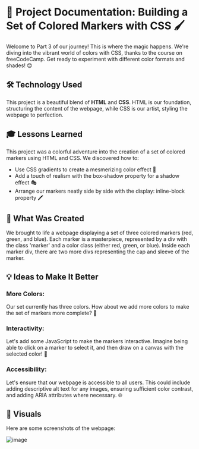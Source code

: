 # 🎨 Project Documentation: Building a Set of Colored Markers with CSS 🖌️

Welcome to Part 3 of our journey! This is where the magic happens. We're diving into the vibrant world of colors with CSS, thanks to the course on freeCodeCamp. Get ready to experiment with different color formats and shades! 😊

## 🛠️ Technology Used
This project is a beautiful blend of **HTML** and **CSS**. HTML is our foundation, structuring the content of the webpage, while CSS is our artist, styling the webpage to perfection.

## 🎓 Lessons Learned
This project was a colorful adventure into the creation of a set of colored markers using HTML and CSS. We discovered how to:
- Use CSS gradients to create a mesmerizing color effect 🌈
- Add a touch of realism with the box-shadow property for a shadow effect 🎭
- Arrange our markers neatly side by side with the display: inline-block property 🖍️

## 🎨 What Was Created
We brought to life a webpage displaying a set of three colored markers (red, green, and blue). Each marker is a masterpiece, represented by a div with the class 'marker' and a color class (either red, green, or blue). Inside each marker div, there are two more divs representing the cap and sleeve of the marker.

## 💡 Ideas to Make It Better
### More Colors:
Our set currently has three colors. How about we add more colors to make the set of markers more complete? 🌈
### Interactivity:
Let's add some JavaScript to make the markers interactive. Imagine being able to click on a marker to select it, and then draw on a canvas with the selected color! 🎨
### Accessibility:
Let's ensure that our webpage is accessible to all users. This could include adding descriptive alt text for any images, ensuring sufficient color contrast, and adding ARIA attributes where necessary. 🌐

## 📸 Visuals
Here are some screenshots of the webpage:

![image](https://github.com/TommyDeLeon/crayola.html/assets/144635056/27347929-1f28-4468-8a99-975cff7291c9)
